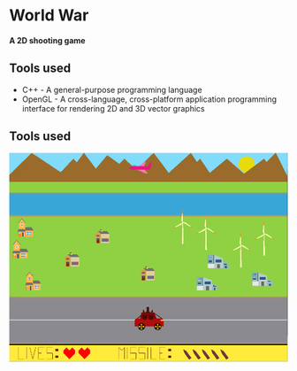 # World War
#### A 2D shooting game

## Tools used

* C++ - A general-purpose programming language
* OpenGL - A cross-language, cross-platform application programming interface for rendering 2D and 3D vector graphics

## Tools used

![Game World War](WorldWar.png)